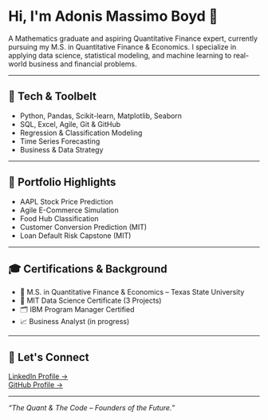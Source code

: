 # Hi, I'm Adonis Massimo Boyd 👋

A Mathematics graduate and aspiring Quantitative Finance expert, currently pursuing my M.S. in Quantitative Finance & Economics. I specialize in applying data science, statistical modeling, and machine learning to real-world business and financial problems.

---

## 🔧 Tech & Toolbelt
- Python, Pandas, Scikit-learn, Matplotlib, Seaborn  
- SQL, Excel, Agile, Git & GitHub  
- Regression & Classification Modeling  
- Time Series Forecasting  
- Business & Data Strategy  

---

## 📁 Portfolio Highlights
- AAPL Stock Price Prediction  
- Agile E-Commerce Simulation  
- Food Hub Classification  
- Customer Conversion Prediction (MIT)  
- Loan Default Risk Capstone (MIT)

---

## 🎓 Certifications & Background

- 📘 M.S. in Quantitative Finance & Economics – Texas State University  
- 🧠 MIT Data Science Certificate (3 Projects)  
- 🗂 IBM Program Manager Certified  
- 📈 Business Analyst (in progress)  

---

## 🔗 Let's Connect

[LinkedIn Profile →](https://www.linkedin.com/in/adonis-boyd)  
[GitHub Profile →](https://github.com/massimoboyd)

---

*“The Quant & The Code – Founders of the Future.”*
